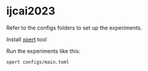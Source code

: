 # ijcai2023

Refer to the configs folders to set up the experiments.

Install [xpert](https://github.com/awav/xpert) tool

Run the experiments like this:
```bash
xpert configs/main.toml
```